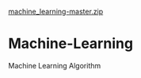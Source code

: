 [machine_learning-master.zip](https://github.com/Bishwajit96/Machine-Learning/files/7112037/machine_learning-master.zip)
# Machine-Learning
Machine Learning Algorithm
